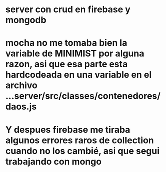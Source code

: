 # server con crud en firebase y mongodb

# mocha no me tomaba bien la variable de MINIMIST por alguna razon, asi que esa parte esta hardcodeada en una variable en el archivo ...server/src/classes/contenedores/daos.js

# Y despues firebase me tiraba algunos errores raros de collection cuando no los cambié, asi que segui trabajando con mongo